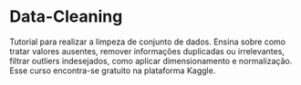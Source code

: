 # Data-Cleaning
Tutorial para realizar a limpeza de conjunto de dados. Ensina sobre como tratar valores ausentes, remover informações duplicadas ou irrelevantes, filtrar outliers indesejados, como aplicar dimensionamento e normalização. Esse curso encontra-se gratuito na plataforma Kaggle.
